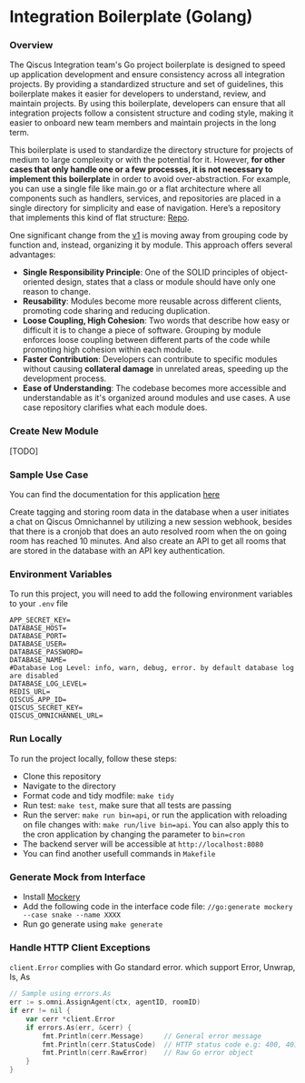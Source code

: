 # Integration Boilerplate (Golang)

### Overview

The Qiscus Integration team's Go project boilerplate is designed to speed up application development and ensure consistency across all integration projects. By providing a standardized structure and set of guidelines, this boilerplate makes it easier for developers to understand, review, and maintain projects. By using this boilerplate, developers can ensure that all integration projects follow a consistent structure and coding style, making it easier to onboard new team members and maintain projects in the long term.

This boilerplate is used to standardize the directory structure for projects of medium to large complexity or with the potential for it. However, **for other cases that only handle one or a few processes, it is not necessary to implement this boilerplate** in order to avoid over-abstraction. For example, you can use a single file like main.go or a flat architecture where all components such as handlers, services, and repositories are placed in a single directory for simplicity and ease of navigation. Here’s a repository that implements this kind of flat structure: [Repo](https://bitbucket.org/qiscus/panin/src/main/).

One significant change from the [v1](https://bitbucket.org/qiscus/integration-go/src/v1/) is moving away from grouping code by function and, instead, organizing it by module. This approach offers several advantages:

- **Single Responsibility Principle**: One of the SOLID principles of object-oriented design, states that a class or module should have only one reason to change.
- **Reusability**: Modules become more reusable across different clients, promoting code sharing and reducing duplication.
- **Loose Coupling, High Cohesion**: Two words that describe how easy or difficult it is to change a piece of software. Grouping by module enforces loose coupling between different parts of the code while promoting high cohesion within each module.
- **Faster Contribution**: Developers can contribute to specific modules without causing **collateral damage** in unrelated areas, speeding up the development process.
- **Ease of Understanding**: The codebase becomes more accessible and understandable as it's organized around modules and use cases. A use case repository clarifies what each module does.

### Create New Module

[TODO]

### Sample Use Case

You can find the documentation for this application [here](/docs/README.md)

Create tagging and storing room data in the database when a user initiates a chat on Qiscus Omnichannel by utilizing a new session webhook, besides that there is a cronjob that does an auto resolved room when the on going room has reached 10 minutes. And also create an API to get all rooms that are stored in the database with an API key authentication.

### Environment Variables

To run this project, you will need to add the following environment variables to your `.env` file

```
APP_SECRET_KEY=
DATABASE_HOST=
DATABASE_PORT=
DATABASE_USER=
DATABASE_PASSWORD=
DATABASE_NAME=
#Database Log Level: info, warn, debug, error. by default database log are disabled
DATABASE_LOG_LEVEL=
REDIS_URL=
QISCUS_APP_ID=
QISCUS_SECRET_KEY=
QISCUS_OMNICHANNEL_URL=
```

### Run Locally

To run the project locally, follow these steps:

- Clone this repository
- Navigate to the directory
- Format code and tidy modfile: `make tidy`
- Run test: `make test`, make sure that all tests are passing
- Run the server: `make run bin=api`, or run the application with reloading on file changes with: `make run/live bin=api`. You can also apply this to the cron application by changing the parameter to `bin=cron`
- The backend server will be accessible at `http://localhost:8080`
- You can find another usefull commands in `Makefile`

### Generate Mock from Interface

- Install [Mockery](https://github.com/vektra/mockery)
- Add the following code in the interface code file: `//go:generate mockery --case snake --name XXXX`
- Run go generate using `make generate`

### Handle HTTP Client Exceptions

`client.Error` complies with Go standard error. which support Error, Unwrap, Is, As

```go
// Sample using errors.As
err := s.omni.AssignAgent(ctx, agentID, roomID)
if err != nil {
    var cerr *client.Error
    if errors.As(err, &cerr) {
        fmt.Println(cerr.Message)     // General error message
        fmt.Println(cerr.StatusCode)  // HTTP status code e.g: 400, 401 etc.
        fmt.Println(cerr.RawError)    // Raw Go error object
    }
}

```
